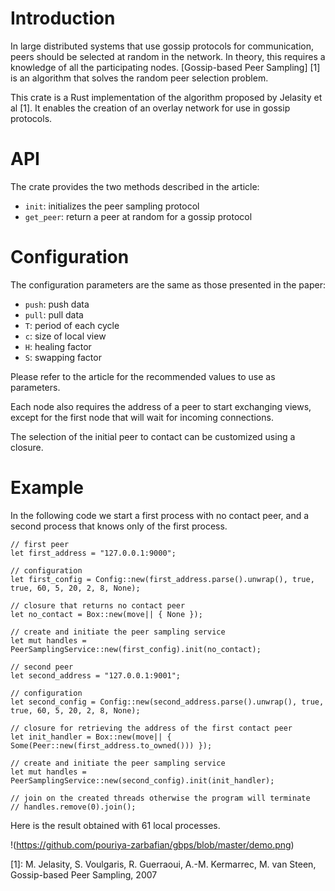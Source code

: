 # Introduction
In large distributed systems that use gossip protocols for communication, peers should be selected at random in the network. In theory, this requires a knowledge of all the participating nodes. [Gossip-based Peer Sampling] [1] is an algorithm that solves the random peer selection problem.

This crate is a Rust implementation of the algorithm proposed by Jelasity et al [1]. It enables the creation of an overlay network for use in gossip protocols.

# API
The crate provides the two methods described in the article:
 - `init`: initializes the peer sampling protocol
 - `get_peer`: return a peer at random for a gossip protocol 

# Configuration
The configuration parameters are the same as those presented in the paper:
 - `push`: push data
 - `pull`: pull data
 - `T`: period of each cycle
 - `c`: size of local view
 - `H`: healing factor
 - `S`: swapping factor
 
Please refer to the article for the recommended values to use as parameters.
 
Each node also requires the address of a peer to start exchanging views, except for the first node that will wait for incoming connections.

The selection of the initial peer to contact can be customized using a closure.

# Example
In the following code we start a first process with no contact peer, and a second process that knows only of the first process.
```
// first peer
let first_address = "127.0.0.1:9000";

// configuration
let first_config = Config::new(first_address.parse().unwrap(), true, true, 60, 5, 20, 2, 8, None);

// closure that returns no contact peer
let no_contact = Box::new(move|| { None });

// create and initiate the peer sampling service
let mut handles = PeerSamplingService::new(first_config).init(no_contact);

// second peer
let second_address = "127.0.0.1:9001";

// configuration
let second_config = Config::new(second_address.parse().unwrap(), true, true, 60, 5, 20, 2, 8, None);

// closure for retrieving the address of the first contact peer
let init_handler = Box::new(move|| { Some(Peer::new(first_address.to_owned())) });

// create and initiate the peer sampling service
let mut handles = PeerSamplingService::new(second_config).init(init_handler);

// join on the created threads otherwise the program will terminate
// handles.remove(0).join();
```
Here is the result obtained with 61 local processes.

!(https://github.com/pouriya-zarbafian/gbps/blob/master/demo.png)

[1]: M. Jelasity, S. Voulgaris, R. Guerraoui, A.-M. Kermarrec, M. van Steen, Gossip-based Peer Sampling, 2007